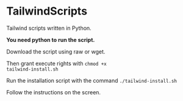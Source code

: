 # TailwindScripts
Tailwind scripts written in Python.

<b>You need python to run the script.</b>

Download the script using raw or wget.

Then grant execute rights with 
<code>chmod +x tailwind-install.sh</code>

Run the installation script with the command <code>./tailwind-install.sh</code>

Follow the instructions on the screen.
